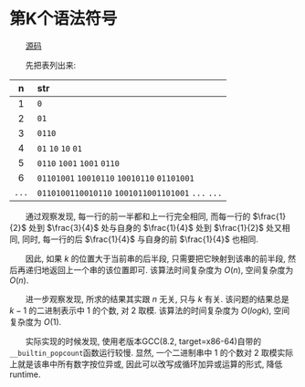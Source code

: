 # 第K个语法符号

&emsp;&emsp;[源码](./solution.c)

&emsp;&emsp;先把表列出来:

|n  |str|
|:-:|:-|
|1  |`0`|
|2  |`01`|
|3  |`0110`|
|4  |`01` `10` `10` `01`|
|5  |`0110` `1001` `1001` `0110`|
|6  |`01101001` `10010110` `10010110` `01101001`|
|`...`|`0110100110010110` `1001011001101001` `...` `...`|

&emsp;&emsp;通过观察发现, 每一行的前一半都和上一行完全相同, 而每一行的 $\frac{1}{2}$ 处到 $\frac{3}{4}$ 处与自身的 $\frac{1}{4}$ 处到 $\frac{1}{2}$ 处又相同, 同时, 每一行的后 $\frac{1}{4}$ 与自身的前 $\frac{1}{4}$ 也相同.

&emsp;&emsp;因此, 如果 $k$ 的位置大于当前串的后半段, 只需要把它映射到该串的前半段, 然后再递归地返回上一个串的该位置即可. 该算法时间复杂度为 $O(n)$, 空间复杂度为 $O(n)$.

&emsp;&emsp;进一步观察发现, 所求的结果其实跟 $n$ 无关, 只与 $k$ 有关. 该问题的结果总是 $k - 1$ 的二进制表示中 $1$ 的个数, 对 $2$ 取模. 该算法的时间复杂度为 $O(logk)$, 空间复杂度为 $O(1)$.

&emsp;&emsp;实际实现的时候发现, 使用老版本GCC(8.2, target=x86-64)自带的`__builtin_popcount`函数运行较慢. 显然, 一个二进制串中 $1$ 的个数对 $2$ 取模实际上就是该串中所有数字按位异或, 因此可以改写成循环加异或运算的形式, 降低 runtime.
